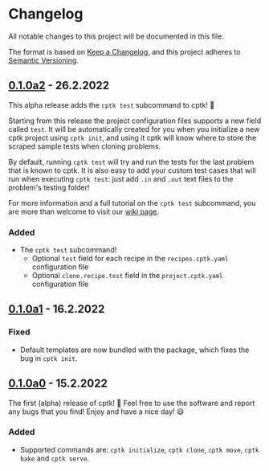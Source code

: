 # Changelog

All notable changes to this project will be documented in this file.

The format is based on [Keep a Changelog](https://keepachangelog.com/en/1.0.0/),
and this project adheres to [Semantic Versioning](https://semver.org/spec/v2.0.0.html).

## [0.1.0a2] - 26.2.2022

This alpha release adds the `cptk test` subcommand to cptk! 🥳

Starting from this release the project configuration files supports a new
field called `test`. It will be automatically created for you when you
initialize a new cptk project using `cptk init`, and using it cptk will know
where to store the scraped sample tests when cloning problems.

By default, running `cptk test` will try and run the tests for the last problem
that is known to cptk. It is also easy to add your custom test cases that will
run when executing `cptk test`: just add `.in` and `.out` text files to the
problem's testing folder!

For more information and a full tutorial on the `cptk test` subcommand,
you are more than welcome to visit our [wiki page](https://github.com/RealA10N/cptk/wiki).

### Added

- The `cptk test` subcommand!
  - Optional `test` field for each recipe in the `recipes.cptk.yaml` configuration file
  - Optional `clone.recipe.test` field in the `project.cptk.yaml` configuration file


## [0.1.0a1] - 16.2.2022

### Fixed

- Default templates are now bundled with the package,
  which fixes the bug in `cptk init`.

## [0.1.0a0] - 15.2.2022

The first (alpha) release of cptk! 🥳
Feel free to use the software and report any bugs that you find!
Enjoy and have a nice day! 😃

### Added

- Supported commands are: `cptk initialize`, `cptk clone`, `cptk move`,
  `cptk bake` and `cptk serve`.

[0.1.0a2]: https://github.com/RealA10N/cptk/releases/tag/v0.1.0a2
[0.1.0a1]: https://github.com/RealA10N/cptk/releases/tag/v0.1.0a1
[0.1.0a0]: https://github.com/RealA10N/cptk/releases/tag/v0.1.0a0
